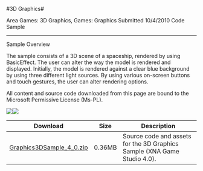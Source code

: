 #3D Graphics#

Area
Games: 3D Graphics, Games: Graphics
Submitted
10/4/2010
Code Sample

---

Sample Overview

The sample consists of a 3D scene of a spaceship, rendered by using BasicEffect. The user can alter the way the model is rendered and displayed. Initially, the model is rendered against a clear blue background by using three different light sources. By using various on-screen buttons and touch gestures, the user can alter rendering options.


All content and source code downloaded from this page are bound to the Microsoft Permissive License (Ms-PL).

![](https://github.com/DDReaper/XNAGameStudio/blob/master/Images/3Dsample0.png)![](https://github.com/DDReaper/XNAGameStudio/blob/master/Images/3Dsample1.png)	

 

 
Download | Size | Description
---|---|---|
[Graphics3DSample_4_0.zip](https://github.com/DDReaper/XNAGameStudio/blob/master/Samples/Graphics3DSample_4_0.zip?raw=true) | 0.36MB | Source code and assets for the 3D Graphics Sample (XNA Game Studio 4.0). 